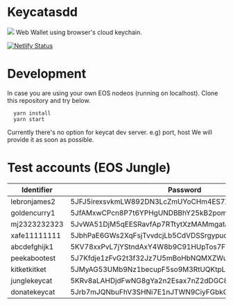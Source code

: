 # Keycatasdd
![](https://codebuild.ap-northeast-2.amazonaws.com/badges?uuid=eyJlbmNyeXB0ZWREYXRhIjoieWZCYXVpQTIzTzF4YkVjMTNiKzk0ZC9FTnl1ek9FZEhubDlzRXZIRk5ZbWtpZnR2ZllvNEVuL3BUa2JjS1NCSkZvMkQ2ay95bERVNUJmSTdYNmhyMG9zPSIsIml2UGFyYW1ldGVyU3BlYyI6IjFjU0VxQ1hRMTd2RE9HNk4iLCJtYXRlcmlhbFNldFNlcmlhbCI6MX0%3D&branch=master)
Web Wallet using browser's cloud keychain.

[![Netlify Status](https://api.netlify.com/api/v1/badges/73d9e1e5-9086-47df-aaba-8ac7053d4eb8/deploy-status)](https://app.netlify.com/sites/keycat/deploys)

# Development
In case you are using your own EOS nodeos (running on localhost).
Clone this repository and try below.

```
  yarn install
  yarn start
```

Currently there's no option for keycat dev server. e.g) port, host
We will provide it as soon as possible.

# Test accounts (EOS Jungle)
| Identifier   | Password                                            |
| ------------ | --------------------------------------------------- |
| lebronjames2 | 5JFJ5irexsvkmLW892DN3LcZmUYoCHm4ES7XD4zGGL3Y4mvLVU2 |
| goldencurry1 | 5JfAMxwCPcn8P7t6YPHgUNDBBhY25kB2pom9Sp2xoApPJaEsqYJ |
| mj2323232323 | 5JvWA51DjM5qEESRavfAp7RTtytXzMAMmgatJva1BhA8nTkYbPS |
| xafe11111111 | 5JbhPaE6GWs2XqFsjTvvdcjLb5CdVDSSrgypudog54e1muKQbjn |
| abcdefghijk1 | 5KV78xxPvL7jYStndAxY4W8b9C91HUpTos7FMyAXAHrhYaHRTc8 |
| peekabootest | 5J7Kfdje1zFvG2t3f32Jz7U5mBoHbNQMXZWuXh36SPf8TTEDrht |
| kitketkitket | 5JMyAG53UMb9Nz1becupF5so9M3RtUQKtpLFN84U4qitUfsaZ6M |
| junglekeycat | 5KRv8aLAHDjdFwNG8gYa2n2Esax7nZ2dDGC8wYgEVtDjMXXXH45 |
| donatekeycat | 5Jrb7mJQNbuFhV3SHNi7E1nJTWN9CiyFGbkCQWSKgLCYqJaozTH |
